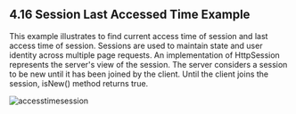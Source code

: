 
4.16 Session Last Accessed Time Example
---------------------------------------
This example illustrates to find current  access time of session  and last access time of session. Sessions are used to maintain state and user identity across multiple page requests. An implementation of HttpSession represents the server's view of the session. The server considers a session to be new until it has been joined by the client. Until the client joins the session, isNew() method returns true.


![accesstimesession](https://cloud.githubusercontent.com/assets/16952223/13386517/4f10db12-ded3-11e5-9150-9c723d8b7c1e.JPG)
